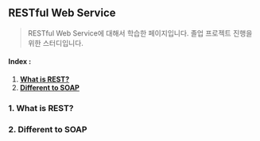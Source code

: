## RESTful Web Service
> RESTful Web Service에 대해서 학습한 페이지입니다. 졸업 프로젝트 진행을 위한 스터디입니다.

#### Index :
1. [__What is REST?__](#i1)
2. [__Different to SOAP__](#i2)

### 1. What is REST? <a name="i1"/>
### 2. Different to SOAP <a name="i2"/>
